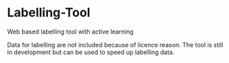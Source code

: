 # Labelling-Tool
Web based labelling tool with active learning

Data for labelling are not included because of licence reason. The tool is still in development but can be used to speed up labelling data. 
